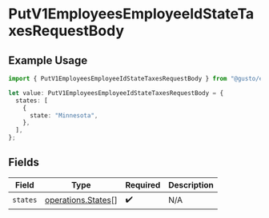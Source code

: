 # PutV1EmployeesEmployeeIdStateTaxesRequestBody

## Example Usage

```typescript
import { PutV1EmployeesEmployeeIdStateTaxesRequestBody } from "@gusto/embedded-api/models/operations";

let value: PutV1EmployeesEmployeeIdStateTaxesRequestBody = {
  states: [
    {
      state: "Minnesota",
    },
  ],
};
```

## Fields

| Field                                                    | Type                                                     | Required                                                 | Description                                              |
| -------------------------------------------------------- | -------------------------------------------------------- | -------------------------------------------------------- | -------------------------------------------------------- |
| `states`                                                 | [operations.States](../../models/operations/states.md)[] | :heavy_check_mark:                                       | N/A                                                      |